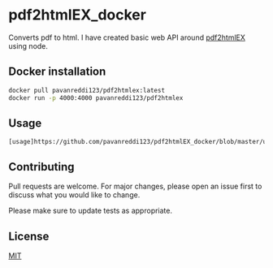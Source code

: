 # pdf2htmlEX_docker

Converts pdf to html. I have created basic web API around [pdf2htmlEX](https://github.com/pdf2htmlEX/pdf2htmlEX) using node.


## Docker installation


```bash
docker pull pavanreddi123/pdf2htmlex:latest
docker run -p 4000:4000 pavanreddi123/pdf2htmlex
```

## Usage

```
[usage]https://github.com/pavanreddi123/pdf2htmlEX_docker/blob/master/usage.png

```

## Contributing
Pull requests are welcome. For major changes, please open an issue first to discuss what you would like to change.

Please make sure to update tests as appropriate.



## License
[MIT](https://choosealicense.com/licenses/mit/)
